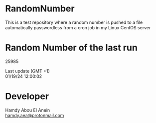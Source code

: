 # RandomNumber    
This is a test repository where a random number is pushed to a file automatically passwordless from a cron job in my Linux CentOS server    
# Random Number of the last run   
25985
      
Last update (GMT +1)    
01/19/24 12:00:02
# Developer    
Hamdy Abou El Anein   
hamdy.aea@protonmail.com
